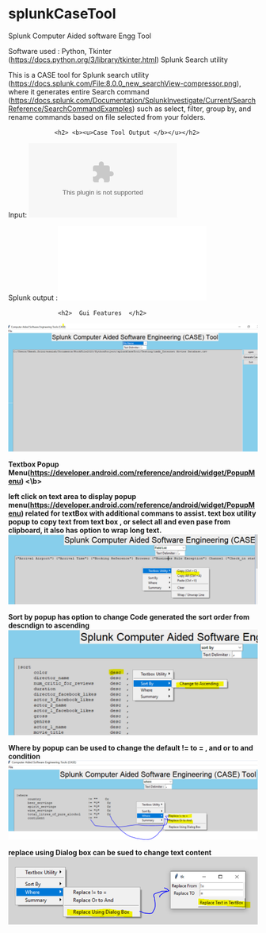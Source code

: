 # splunkCaseTool
Splunk Computer Aided software Engg Tool

Software used : Python, Tkinter (https://docs.python.org/3/library/tkinter.html)  Splunk Search utility 

This   is a  CASE tool for Splunk search utility (https://docs.splunk.com/File:8.0.0_new_searchView-compressor.png), where it generates entire Search command (https://docs.splunk.com/Documentation/SplunkInvestigate/Current/SearchReference/SearchCommandExamples)  such as select, filter, group by, and  rename commands based on file selected from your folders.
                  
                 <h2> <b><u>Case Tool Output </b></u></h2>
                  
                  
Input: ![Input csv file](/imdb_Internet_Movies_Database.csv)

Splunk output :![Case tool output](splunkCaseToolutput.txt)

                  <h2>  Gui Features  </h2>


![Main Screen](/splunkcasetool.PNG)

<b> Textbox Popup Menu(https://developer.android.com/reference/android/widget/PopupMenu) <\b>

left click on text area to display popup menu(https://developer.android.com/reference/android/widget/PopupMenu) related for textBox with additional commans to assist.
text box utility popup to copy text from text box , or select all and even pase from clipboard, it also has option to wrap long text.
![Popupmenu For text](/popupmenuhiForTextbox.PNG)

Sort by popup has option to change Code generated the sort order from descndign to ascending
![Popupmenu For text](/popupmenuhiForTextboxSortBY.PNG)


Where by popup can be used  to change the default != to = , and or to and condition
![Popupmenu For text](/popupmenuhiForTextboxwhereby.PNG)

replace using Dialog box can be sued to change text content
![Popupmenu For text](/replaceusingdialog.PNG)
